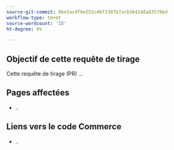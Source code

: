 ```yaml
---
source-git-commit: 8be5acdf0e555c46f3307b7acb564148a83570bd
workflow-type: tm+mt
source-wordcount: '15'
ht-degree: 0%

---
```

## Objectif de cette requête de tirage

Cette requête de tirage (PR) ...

## Pages affectées

<!-- REQUIRED List the affected pages on experienceleague.adobe.com (URLs). Not necessary for large numbers of files. -->

- ..

## Liens vers le code Commerce

<!--  OPTIONAL - REMOVE THIS SECTION IF NOT USED.
If this pull request references a file in a Magento Open Source or Adobe Commerce codebase repository, add the link here. -->

- ..

<!--
If you are fixing a GitHub issue, using the GitHub keyword format (https://help.github.com/en/articles/closing-issues-using-keywords#closing-an-issue-in-a-different-repository) closes the issue when this pull request is merged. Example: `Fixes #1234`.

`main` is the default branch. Merged pull requests to `main` go live on the site automatically. Any requested changes to content on the `main` branch must be related to the released codebase. Any content related to future releases goes in the `develop` branch.

See Contribution guidelines (https://github.com/AdobeDocs/commerce-operations.en/blob/main/contributing.md) for more information.
-->
